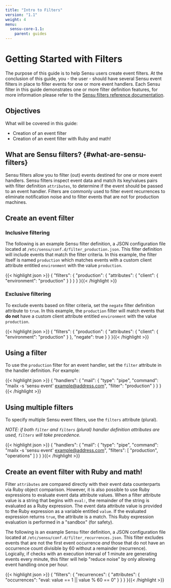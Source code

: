 ```yaml
---
title: "Intro to Filters"
version: "1.1"
weight: 4
menu:
  sensu-core-1.1:
    parent: guides
---
```


# Getting Started with Filters

The purpose of this guide is to help Sensu users create event filters. At the
conclusion of this guide, you - the user - should have several Sensu event
filters in place to filter events for one or more event handlers. Each Sensu
filter in this guide demonstrates one or more filter definition features, for
more information please refer to the [Sensu filters reference documentation][1].

## Objectives

What will be covered in this guide:

- Creation of an event filter
- Creation of an event filter with Ruby and math!

## What are Sensu filters? {#what-are-sensu-filters}

Sensu filters allow you to filter (out) events destined for one or more event
handlers. Sensu filters inspect event data and match its key/values pairs with
filter definition `attributes`, to determine if the event should be passed to an
event handler. Filters are commonly used to filter event recurrences to
eliminate notification noise and to filter events that are not for production
machines.

## Create an event filter

### Inclusive filtering

The following is an example Sensu filter definition, a JSON configuration file
located at `/etc/sensu/conf.d/filter_production.json`. This filter definition
will include events that match the filter criteria. In this example, the filter
itself is named `production` which matches events with a custom client attribute
entitled `environment` with the value `production`.

{{< highlight json >}}
{
  "filters": {
    "production": {
      "attributes": {
        "client": {
          "environment": "production"
        }
      }
    }
  }
}{{< /highlight >}}

### Exclusive filtering

To exclude events based on filter criteria, set the `negate` filter definition
attribute to `true`. In this example, the `production` filter will match events
that **do not** have a custom client attribute entitled `environment` with the
value `production`.

{{< highlight json >}}
{
  "filters": {
    "production": {
      "attributes": {
        "client": {
          "environment": "production"
        }
      },
      "negate": true
    }
  }
}{{< /highlight >}}

## Using a filter

To use the `production` filter for an event handler, set the `filter` attribute
in the handler definition. For example:

{{< highlight json >}}
{
  "handlers": {
    "mail": {
      "type": "pipe",
      "command": "mailx -s 'sensu event' example@address.com",
      "filter": "production"
    }
  }
}{{< /highlight >}}

## Using multiple filters

To specify multiple Sensu event filters, use the `filters` attribute (plural).

_NOTE: if both `filter` and `filters` (plural) handler definition attributes are
used, `filters` will take precedence._

{{< highlight json >}}
{
  "handlers": {
    "mail": {
      "type": "pipe",
      "command": "mailx -s 'sensu event' example@address.com",
      "filters": [
        "production",
        "operations"
      ]
    }
  }
}{{< /highlight >}}

## Create an event filter with Ruby and math!

Filter `attributes` are compared directly with their event data counterparts via
Ruby object comparison. However, it is also possible to use Ruby expressions to
evaluate event data attribute values. When a filter attribute value is a string
that begins with `eval:`, the remainder of the string is evaluated as a Ruby
expression. The event data attribute value is provided to the Ruby expression as
a variable entitled `value`. If the evaluated expression returns `true`, the
attribute is a match. This Ruby expression evaluation is performed in a
"sandbox" (for safety).

The following is an example Sensu filter definition, a JSON configuration file
located at `/etc/sensu/conf.d/filter_recurrences.json`. This filter excludes
events that are not the first event occurrence _and_ those that do not have an
occurrence count divisible by 60 without a remainder (recurrence). Logically, if
checks with an execution interval of 1 minute are generating events every
minute, this filter will help "reduce noise" by only allowing event handling
once per hour.

{{< highlight json >}}
{
  "filters": {
    "recurrences": {
      "attributes": {
        "occurrences": "eval: value == 1 || value % 60 == 0"
      }
    }
  }
}{{< /highlight >}}

[1]:  ../reference/filters/